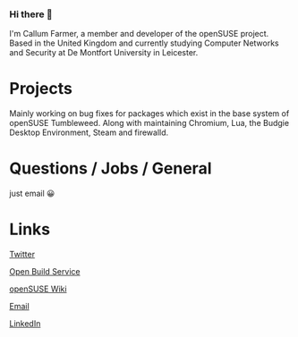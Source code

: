 ### Hi there 👋

I'm Callum Farmer, a member and developer of the openSUSE project. Based in the United Kingdom and currently studying Computer Networks and Security at De Montfort University in Leicester.

# Projects
Mainly working on bug fixes for packages which exist in the base system of openSUSE Tumbleweed. Along with maintaining Chromium, Lua, the Budgie Desktop Environment, Steam and firewalld. 

# Questions / Jobs / General
just email 😀

# Links
[Twitter](https://twitter.com/Callumgmbr3)

[Open Build Service](https://build.opensuse.org/users/gmbr3)

[openSUSE Wiki](https://en.opensuse.org/User:Gmbr3)

[Email](mailto:gmbr3@opensuse.org)

[LinkedIn](www.linkedin.com/in/callum7978)

